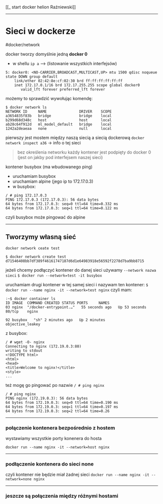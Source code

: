 [[_ start docker helion Raźniewski]]


---
# Sieci w dockerze
#docker/network

docker tworzy domyślnie jedną  **docker 0**
- w shellu `ip a` --> (listowanie wszystkich interfejsów)

```shell
5: docker0: <NO-CARRIER,BROADCAST,MULTICAST,UP> mtu 1500 qdisc noqueue state DOWN group default 
    link/ether 02:42:8e:cf:02:30 brd ff:ff:ff:ff:ff:ff
    inet 172.17.0.1/16 brd 172.17.255.255 scope global docker0
       valid_lft forever preferred_lft forever
```
możemy to sprawdzić wywołując komendę:
```shell
$ docker network ls
NETWORK ID     NAME               DRIVER    SCOPE
a3654835f83b   bridge             bridge    local
b299d68d348c   host               host      local
ab28c64f912d   ml_model_default   bridge    local
1242a2deaeaa   none               null      local
```
pierwszy jest mostem między naszą siecią a siecią dockerową
`docker network inspect a36` -> info o tej sieci

> bez określenia networku każdy kontener jest podpięty do docker $0$ (jest on jakby pod interfejsem naszej sieci)

kontener busybox (ma wbudowanego ping)
- uruchamiam busybox
- uruchamiam alpine (jego ip to 172.17.0.3)
- w busybox:
```shell
/ # ping 172.17.0.3
PING 172.17.0.3 (172.17.0.3): 56 data bytes
64 bytes from 172.17.0.3: seq=0 ttl=64 time=0.332 ms
64 bytes from 172.17.0.3: seq=1 ttl=64 time=0.122 ms
```
czyli busybox może pingować do alpine

---
## Tworzymy własną sieć
`docker network ceate test`

```shell
$ docker network create test
d71546408bb7df389f46161747187d6d1e64983918e56592f2278d7ba9bb8715
```

jeżeli chcemy podłączyć kontener do danej sieci używamy `--network nazwa sieci`
`$ docker run --network=test -it busybox`

uruchamiam drugi kontener w tej samej sieci i nazywam ten kontener:
`$ docker run --name nginx -it --network=test nginx`
czyli mam:
```shell
:~$ docker container ls
ID IMAGE  COMMAND CREATED STATUS PORTS     NAMES
03 nginx  "/docker-entrypoint.…"   55 seconds ago   Up 53 seconds   80/tcp    nginx

92 busybox   "sh" 2 minutes ago   Up 2 minutes              objective_leakey
```


z busybox: 
```shell
/ # wget -O- nginx
Connecting to nginx (172.19.0.3:80)
writing to stdout
<!DOCTYPE html>
<html>
<head>
<title>Welcome to nginx!</title>
<style>
...
```
też mogę go pingować po nazwie
`/ # ping nginx`
```shell
/ # ping nginx
PING nginx (172.19.0.3): 56 data bytes
64 bytes from 172.19.0.3: seq=0 ttl=64 time=0.190 ms
64 bytes from 172.19.0.3: seq=1 ttl=64 time=0.197 ms
64 bytes from 172.19.0.3: seq=2 ttl=64 time=0.26
```

---
### połączenie kontenera bezpośrednio z hostem
wystawiamy wszystkie porty konenera do hosta

`docker run --name nginx -it --network=host nginx`


---
### podłączenie kontenera do sieci none
czyli kontener nie będzie miał żadnej sieci
`docker run --name nginx -it --network=none nginx`

----
### jeszcze są połączenia między różnymi hostami





